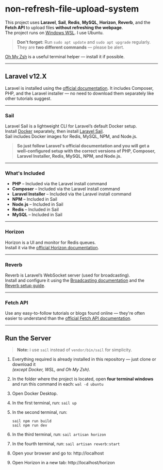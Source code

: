 # non-refresh-file-upload-system

This project uses **Laravel**, **Sail**, **Redis**, **MySQL**, **Horizon**, **Reverb**, and the **Fetch API** to upload files **without refreshing the webpage**.  
The project runs on [Windows WSL](https://learn.microsoft.com/en-us/windows/wsl/install). I use Ubuntu.

> **Don't forget:** Run `sudo apt update` and `sudo apt upgrade` regularly. They are **two different commands** — please be alert.

[Oh My Zsh](https://ohmyz.sh/) is a useful terminal helper — install it if possible.

---

## Laravel v12.X

Laravel is installed using the [official documentation](https://laravel.com/docs/12.x/). It includes Composer, PHP, and the Laravel installer — no need to download them separately like other tutorials suggest.

---

### Sail

Laravel Sail is a lightweight CLI for Laravel’s default Docker setup.  
Install [Docker](https://www.docker.com/) separately, then install [Laravel Sail](https://laravel.com/docs/12.x/sail#main-content).  
Sail includes Docker images for Redis, MySQL, NPM, and Node.js.

> **So just follow Laravel's official documentation and you will get a well-configured setup with the correct versions of PHP, Composer, Laravel Installer, Redis, MySQL, NPM, and Node.js.**

---

### What's Included

- **PHP** – Included via the Laravel install command
- **Composer** – Included via the Laravel install command
- **Laravel Installer** – Included via the Laravel install command
- **NPM** – Included in Sail
- **Node.js** – Included in Sail
- **Redis** – Included in Sail
- **MySQL** – Included in Sail

---

### Horizon

Horizon is a UI and monitor for Redis queues.  
Install it via the [official Horizon documentation](https://laravel.com/docs/12.x/horizon#main-content).

---

### Reverb

Reverb is Laravel’s WebSocket server (used for broadcasting).  
Install and configure it using the [Broadcasting documentation](https://laravel.com/docs/12.x/broadcasting#main-content) and the [Reverb setup guide](https://laravel.com/docs/12.x/reverb).

---

### Fetch API

Use any easy-to-follow tutorials or blogs found online — they're often easier to understand than the [official Fetch API documentation](https://developer.mozilla.org/en-US/docs/Web/API/Fetch_API).

---

## Run the Server

> **Note:** i use `sail` instead of `vendor/bin/sail` for simplicity.

1. Everything required is already installed in this repository — just clone or download it  
   *(except Docker, WSL, and Oh My Zsh)*.
2. In the folder where the project is located, open **four terminal windows** and run this command in each:
   ```wal -d ubuntu```
3. Open Docker Desktop.
4. In the first terminal, run:
    ```sail up```
5. In the second terminal, run:
    ```
    sail npm run build
    sail npm run dev
    ```
6. In the third terminal, run:
    ```sail artisan horizon```
7. In the fourth terminal, run:
    ```sail artisan reverb:start```
8. Open your browser and go to: http://localhost

9. Open Horizon in a new tab: http://localhost/horizon
